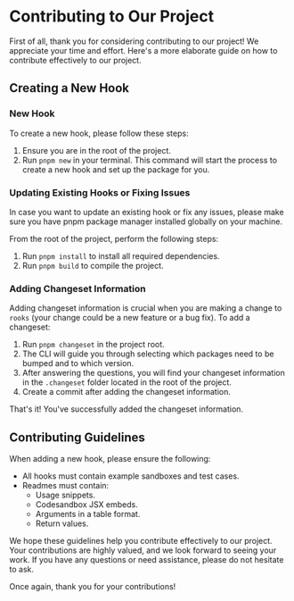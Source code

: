 # Contributing to Our Project

First of all, thank you for considering contributing to our project! We appreciate your time and effort. Here's a more elaborate guide on how to contribute effectively to our project.

## Creating a New Hook

### New Hook

To create a new hook, please follow these steps:

1. Ensure you are in the root of the project.
2. Run `pnpm new` in your terminal. This command will start the process to create a new hook and set up the package for you.

### Updating Existing Hooks or Fixing Issues

In case you want to update an existing hook or fix any issues, please make sure you have pnpm package manager installed globally on your machine.

From the root of the project, perform the following steps:

1. Run `pnpm install` to install all required dependencies.
2. Run `pnpm build` to compile the project.

### Adding Changeset Information

Adding changeset information is crucial when you are making a change to `rooks` (your change could be a new feature or a bug fix). To add a changeset:

1. Run `pnpm changeset` in the project root.
2. The CLI will guide you through selecting which packages need to be bumped and to which version.
3. After answering the questions, you will find your changeset information in the `.changeset` folder located in the root of the project.
4. Create a commit after adding the changeset information.

That's it! You've successfully added the changeset information.

## Contributing Guidelines

When adding a new hook, please ensure the following:

- All hooks must contain example sandboxes and test cases.
- Readmes must contain:
  - Usage snippets.
  - Codesandbox JSX embeds.
  - Arguments in a table format.
  - Return values.

We hope these guidelines help you contribute effectively to our project. Your contributions are highly valued, and we look forward to seeing your work. If you have any questions or need assistance, please do not hesitate to ask.

Once again, thank you for your contributions!
